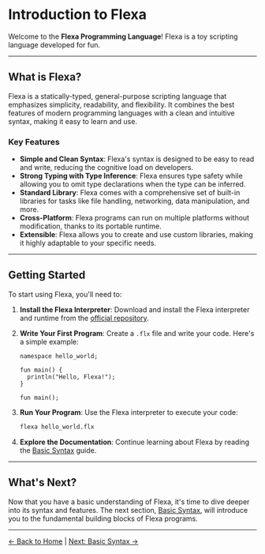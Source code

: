# Introduction to Flexa

Welcome to the **Flexa Programming Language**! Flexa is a toy scripting language developed for fun.

---

## What is Flexa?

Flexa is a statically-typed, general-purpose scripting language that emphasizes simplicity, readability, and flexibility. It combines the best features of modern programming languages with a clean and intuitive syntax, making it easy to learn and use.

### Key Features
- **Simple and Clean Syntax**: Flexa's syntax is designed to be easy to read and write, reducing the cognitive load on developers.
- **Strong Typing with Type Inference**: Flexa ensures type safety while allowing you to omit type declarations when the type can be inferred.
- **Standard Library**: Flexa comes with a comprehensive set of built-in libraries for tasks like file handling, networking, data manipulation, and more.
- **Cross-Platform**: Flexa programs can run on multiple platforms without modification, thanks to its portable runtime.
- **Extensible**: Flexa allows you to create and use custom libraries, making it highly adaptable to your specific needs.

---

## Getting Started

To start using Flexa, you'll need to:
1. **Install the Flexa Interpreter**: Download and install the Flexa interpreter and runtime from the [official repository](https://github.com/flexa-script).
2. **Write Your First Program**: Create a `.flx` file and write your code. Here's a simple example:

   ```flexa
   namespace hello_world;

   fun main() {
     println("Hello, Flexa!");
   }

   fun main();
   ```

3. **Run Your Program**: Use the Flexa interpreter to execute your code:

   ```bash
   flexa hello_world.flx
   ```

4. **Explore the Documentation**: Continue learning about Flexa by reading the [Basic Syntax](basic-syntax) guide.

---

## What's Next?

Now that you have a basic understanding of Flexa, it's time to dive deeper into its syntax and features. The next section, [Basic Syntax](basic-syntax), will introduce you to the fundamental building blocks of Flexa programs.

---

[← Back to Home](../README) | [Next: Basic Syntax →](basic-syntax)
